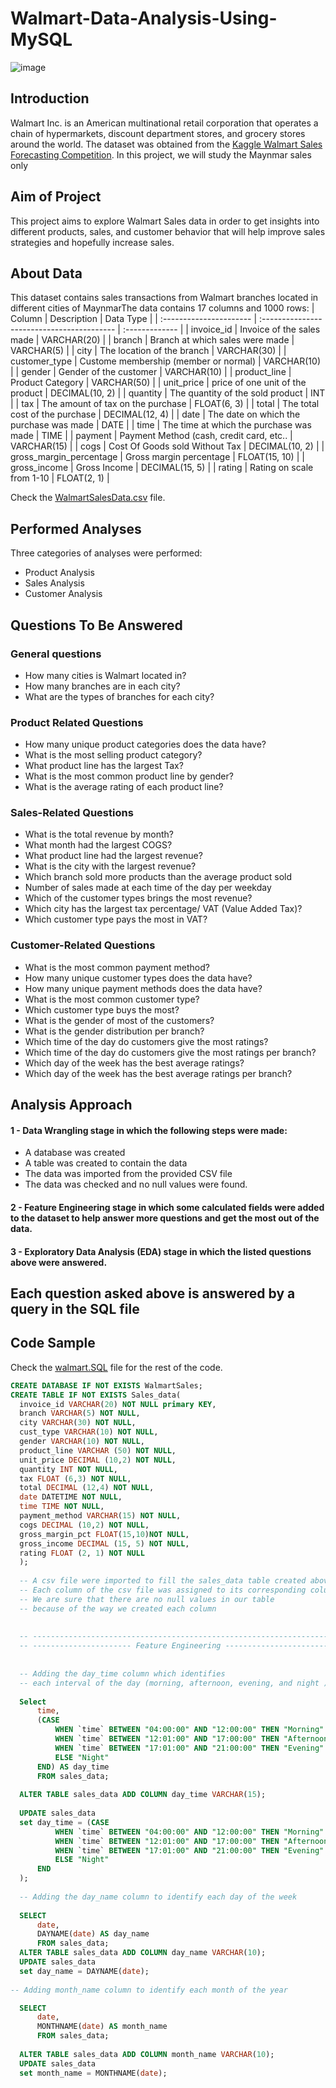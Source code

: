 # Walmart-Data-Analysis-Using-MySQL
![image](https://github.com/mahmoudsamhoud/Walmart-Data-Analysis-Using-MySQL/assets/78819528/f46e3c18-ed7d-4b13-a8b4-e26b2b18da95)
## Introduction
Walmart Inc. is an American multinational retail corporation that operates a chain of hypermarkets, discount department stores, and grocery stores around the world.
The dataset was obtained from the [Kaggle Walmart Sales Forecasting Competition](https://www.kaggle.com/c/walmart-recruiting-store-sales-forecasting).
In this project, we will study the Maynmar sales only

## Aim of Project
This project aims to explore Walmart Sales data in order to get insights into different products, sales, and customer behavior that will help improve sales strategies and hopefully increase sales.

## About Data
This dataset contains sales transactions from Walmart branches located in different cities of MaynmarThe data contains 17 columns and 1000 rows:
| Column                  | Description                                | Data Type      |
| :---------------------- | :----------------------------------------- | :------------- |
| invoice_id              | Invoice of the sales made                  | VARCHAR(20)    |
| branch                  | Branch at which sales were made            | VARCHAR(5)     |
| city                    | The location of the branch                 | VARCHAR(30)    |
| customer_type           | Custome membership (member or normal)      | VARCHAR(10)    |
| gender                  | Gender of the customer                     | VARCHAR(10)    |
| product_line            | Product Category                           | VARCHAR(50)    |
| unit_price              | price of one unit of the product           | DECIMAL(10, 2) |
| quantity                | The quantity of the sold product           | INT            |
| tax                     | The amount of tax on the purchase          | FLOAT(6, 3)    |
| total                   | The total cost of the purchase             | DECIMAL(12, 4) |
| date                    | The date on which the purchase was made    | DATE           |
| time                    | The time at which the purchase was made    | TIME           |
| payment                 | Payment Method (cash, credit card, etc..   | VARCHAR(15)    |
| cogs                    | Cost Of Goods sold Without Tax             | DECIMAL(10, 2) |
| gross_margin_percentage | Gross margin percentage                    | FLOAT(15, 10)  |
| gross_income            | Gross Income                               | DECIMAL(15, 5) |
| rating                  | Rating on scale from 1-10                  | FLOAT(2, 1)    |

Check the [WalmartSalesData.csv](https://github.com/mahmoudsamhoud/Walmart-Data-Analysis-Using-MySQL/blob/main/WalmartSalesData.csv) file.
## Performed Analyses
  Three categories of analyses were performed:
   - Product Analysis
   - Sales Analysis
   - Customer Analysis
## Questions To Be Answered
### General questions
   - How many cities is Walmart located in?
   - How many branches are in each city?
   - What are the types of branches for each city?
### Product Related Questions
  - How many unique product categories does the data have?
  - What is the most selling product category?
  - What product line has the largest Tax?
  - What is the most common product line by gender?
  - What is the average rating of each product line?
    
### Sales-Related Questions
  - What is the total revenue by month?
  - What month had the largest COGS?
  - What product line had the largest revenue?
  - What is the city with the largest revenue?
  - Which branch sold more products than the average product sold
  - Number of sales made at each time of the day per weekday
  - Which of the customer types brings the most revenue?
  - Which city has the largest tax percentage/ VAT (Value Added Tax)?
  - Which customer type pays the most in VAT?
    
### Customer-Related Questions
  - What is the most common payment method?
  - How many unique customer types does the data have?
  - How many unique payment methods does the data have?
  - What is the most common customer type?
  - Which customer type buys the most?
  - What is the gender of most of the customers?
  - What is the gender distribution per branch?
  - Which time of the day do customers give the most ratings?
  - Which time of the day do customers give the most ratings per branch?
  - Which day of the week has the best average ratings?
  - Which day of the week has the best average ratings per branch?

## Analysis Approach
#### 1 -  Data Wrangling stage in which the following steps were made:
  - A database was created 
  - A table was created to contain the data
  - The data was imported from the provided CSV file
  - The data was checked and no null values were found.
    
#### 2 -  Feature Engineering stage in which some calculated fields were added to the dataset to help answer more questions and get the most out of the data.

#### 3 - Exploratory Data Analysis (EDA) stage in which the listed questions above were answered.


## Each question asked above is answered by a query in the SQL file

## Code Sample
Check the [walmart.SQL](https://github.com/mahmoudsamhoud/Walmart-Data-Analysis-Using-MySQL/blob/main/walmart.sql) file for the rest of the code.
  ```sql
CREATE DATABASE IF NOT EXISTS WalmartSales;
CREATE TABLE IF NOT EXISTS Sales_data(
	invoice_id VARCHAR(20) NOT NULL primary KEY,
    branch VARCHAR(5) NOT NULL,
    city VARCHAR(30) NOT NULL, 
    cust_type VARCHAR(10) NOT NULL,
    gender VARCHAR(10) NOT NULL, 
    product_line VARCHAR (50) NOT NULL,
    unit_price DECIMAL (10,2) NOT NULL,
    quantity INT NOT NULL,
    tax FLOAT (6,3) NOT NULL,
    total DECIMAL (12,4) NOT NULL,
    date DATETIME NOT NULL,
    time TIME NOT NULL,
    payment_method VARCHAR(15) NOT NULL,
    cogs DECIMAL (10,2) NOT NULL,
    gross_margin_pct FLOAT(15,10)NOT NULL,
    gross_income DECIMAL (15, 5) NOT NULL,
    rating FLOAT (2, 1) NOT NULL
    );
    
    -- A csv file were imported to fill the sales_data table created above
    -- Each column of the csv file was assigned to its corresponding column in sales_data
    -- We are sure that there are no null values in our table
    -- because of the way we created each column
    
    
    -- ---------------------------------------------------------------------
    -- ---------------------- Feature Engineering --------------------------
    
    
    -- Adding the day_time column which identifies 
	-- each interval of the day (morning, afternoon, evening, and night )
    
    Select 
		time,
        (CASE 
			WHEN `time` BETWEEN "04:00:00" AND "12:00:00" THEN "Morning"
            WHEN `time` BETWEEN "12:01:00" AND "17:00:00" THEN "Afternoon"
            WHEN `time` BETWEEN "17:01:00" AND "21:00:00" THEN "Evening"
            ELSE "Night"
        END) AS day_time
		FROM sales_data;
        
	ALTER TABLE sales_data ADD COLUMN day_time VARCHAR(15);
    
    UPDATE sales_data 
    set day_time = (CASE 
			WHEN `time` BETWEEN "04:00:00" AND "12:00:00" THEN "Morning"
            WHEN `time` BETWEEN "12:01:00" AND "17:00:00" THEN "Afternoon"
            WHEN `time` BETWEEN "17:01:00" AND "21:00:00" THEN "Evening"
            ELSE "Night"
        END
    );
    
    -- Adding the day_name column to identify each day of the week
    
    SELECT
		date,
        DAYNAME(date) AS day_name
        FROM sales_data;
	ALTER TABLE sales_data ADD COLUMN day_name VARCHAR(10);
    UPDATE sales_data
    set day_name = DAYNAME(date);
    
-- Adding month_name column to identify each month of the year

    SELECT
		date,
        MONTHNAME(date) AS month_name
        FROM sales_data;
	
    ALTER TABLE sales_data ADD COLUMN month_name VARCHAR(10);
    UPDATE sales_data
    set month_name = MONTHNAME(date);
```

  
  
    



